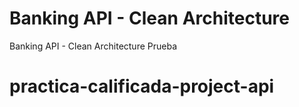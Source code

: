 # Banking API - Clean Architecture
Banking API - Clean Architecture
Prueba
# practica-calificada-project-api

